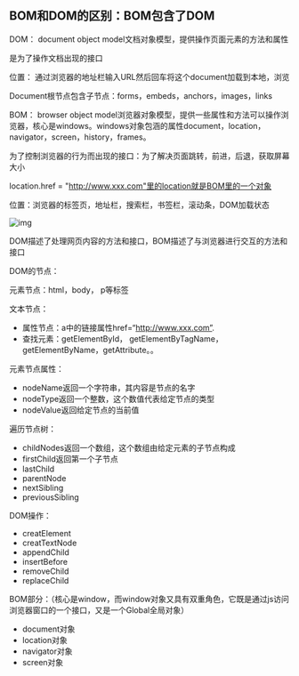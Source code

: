 ## BOM和DOM的区别：BOM包含了DOM

DOM： document object model文档对象模型，提供操作页面元素的方法和属性

是为了操作文档出现的接口

位置： 通过浏览器的地址栏输入URL然后回车将这个document加载到本地，浏览

Document根节点包含子节点：forms，embeds，anchors，images，links

BOM： browser object model浏览器对象模型，提供一些属性和方法可以操作浏览器，核心是windows。windows对象包涵的属性document，location，navigator，screen，history，frames。

为了控制浏览器的行为而出现的接口：为了解决页面跳转，前进，后退，获取屏幕大小

location.href = "http://www.xxx.com"里的location就是BOM里的一个对象

位置：浏览器的标签页，地址栏，搜索栏，书签栏，滚动条，DOM加载状态

![img](https://user-gold-cdn.xitu.io/2019/9/10/16d191f327978675?imageslim)

DOM描述了处理网页内容的方法和接口，BOM描述了与浏览器进行交互的方法和接口

DOM的节点：

元素节点：html，body， p等标签

文本节点：

* 属性节点：a中的链接属性href=“http://www.xxx.com”.
* 查找元素：getElementById， getElementByTagName，getElementByName，getAttribute。。

元素节点属性：

* nodeName返回一个字符串，其内容是节点的名字
* nodeType返回一个整数，这个数值代表给定节点的类型
* nodeValue返回给定节点的当前值

遍历节点树：

* childNodes返回一个数组，这个数组由给定元素的子节点构成
* firstChild返回第一个子节点
* lastChild
* parentNode
* nextSibling
* previousSibling

DOM操作：

* creatElement
* creatTextNode
* appendChild
* insertBefore
* removeChild
* replaceChild

BOM部分：（核心是window，而window对象又具有双重角色，它既是通过js访问浏览器窗口的一个接口，又是一个Global全局对象）

* document对象
* location对象
* navigator对象
* screen对象





